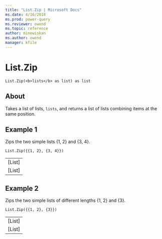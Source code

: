 ```yaml
---
title: "List.Zip | Microsoft Docs"
ms.date: 4/16/2018
ms.prod: power-query
ms.reviewer: owend
ms.topic: reference
author: minewiskan
ms.author: owend
manager: kfile
---
```

# List.Zip
`List.Zip(<b>lists</b> as list) as list`

## About
Takes a list of lists, `lists`, and returns a list of lists combining items at the same position.

## Example 1
Zips the two simple lists {1, 2} and {3, 4}.

`List.Zip({{1, 2}, {3, 4}})`

<table> <tr><td>[List]</td></tr> <tr><td>[List]</td></tr> </table>

## Example 2
Zips the two simple lists of different lengths {1, 2} and {3}.

`List.Zip({{1, 2}, {3}})`

<table> <tr><td>[List]</td></tr> <tr><td>[List]</td></tr> </table> 
